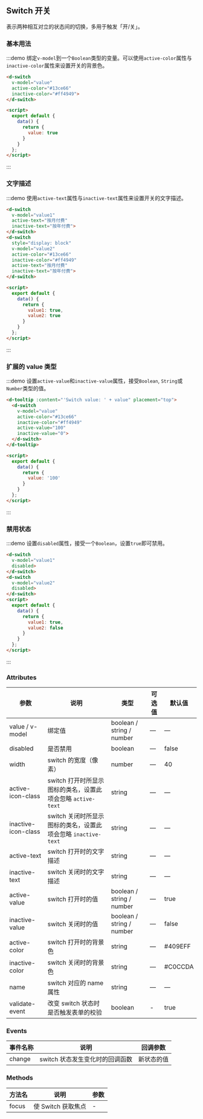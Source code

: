 ## Switch 开关

表示两种相互对立的状态间的切换，多用于触发「开/关」。

### 基本用法

:::demo 绑定`v-model`到一个`Boolean`类型的变量。可以使用`active-color`属性与`inactive-color`属性来设置开关的背景色。

```html
<d-switch
  v-model="value"
  active-color="#13ce66"
  inactive-color="#ff4949">
</d-switch>

<script>
  export default {
    data() {
      return {
        value: true
      }
    }
  };
</script>
```
:::

### 文字描述

:::demo 使用`active-text`属性与`inactive-text`属性来设置开关的文字描述。

```html
<d-switch
  v-model="value1"
  active-text="按月付费"
  inactive-text="按年付费">
</d-switch>
<d-switch
  style="display: block"
  v-model="value2"
  active-color="#13ce66"
  inactive-color="#ff4949"
  active-text="按月付费"
  inactive-text="按年付费">
</d-switch>

<script>
  export default {
    data() {
      return {
        value1: true,
        value2: true
      }
    }
  };
</script>
```
:::

### 扩展的 value 类型

:::demo 设置`active-value`和`inactive-value`属性，接受`Boolean`, `String`或`Number`类型的值。

```html
<d-tooltip :content="'Switch value: ' + value" placement="top">
  <d-switch
    v-model="value"
    active-color="#13ce66"
    inactive-color="#ff4949"
    active-value="100"
    inactive-value="0">
  </d-switch>
</d-tooltip>

<script>
  export default {
    data() {
      return {
        value: '100'
      }
    }
  };
</script>
```

:::

### 禁用状态

:::demo 设置`disabled`属性，接受一个`Boolean`，设置`true`即可禁用。


```html
<d-switch
  v-model="value1"
  disabled>
</d-switch>
<d-switch
  v-model="value2"
  disabled>
</d-switch>
<script>
  export default {
    data() {
      return {
        value1: true,
        value2: false
      }
    }
  };
</script>
```
:::


### Attributes

| 参数      | 说明    | 类型      | 可选值       | 默认值   |
|---------- |-------- |---------- |-------------  |-------- |
| value / v-model | 绑定值 | boolean / string / number | — | — |
| disabled  | 是否禁用    | boolean   | — | false   |
| width  | switch 的宽度（像素）    | number   | — | 40 |
| active-icon-class  | switch 打开时所显示图标的类名，设置此项会忽略 `active-text`    | string   | — | — |
| inactive-icon-class  | switch 关闭时所显示图标的类名，设置此项会忽略 `inactive-text`    | string   | — | — |
| active-text  | switch 打开时的文字描述    | string   | — | — |
| inactive-text  | switch 关闭时的文字描述    | string   | — | — |
| active-value  | switch 打开时的值    | boolean / string / number | — | true |
| inactive-value  | switch 关闭时的值    | boolean / string / number | — | false |
| active-color  | switch 打开时的背景色    | string   | — | #409EFF |
| inactive-color  | switch 关闭时的背景色    | string   | — | #C0CCDA |
| name            | switch 对应的 name 属性    | string   | — | — |
| validate-event  | 改变 switch 状态时是否触发表单的校验     | boolean   | - | true |

### Events
| 事件名称      | 说明    | 回调参数      |
|---------- |-------- |---------- |
| change  | switch 状态发生变化时的回调函数    | 新状态的值 |

### Methods
| 方法名 | 说明 | 参数 |
| ---- | ---- | ---- |
| focus | 使 Switch 获取焦点 | - |